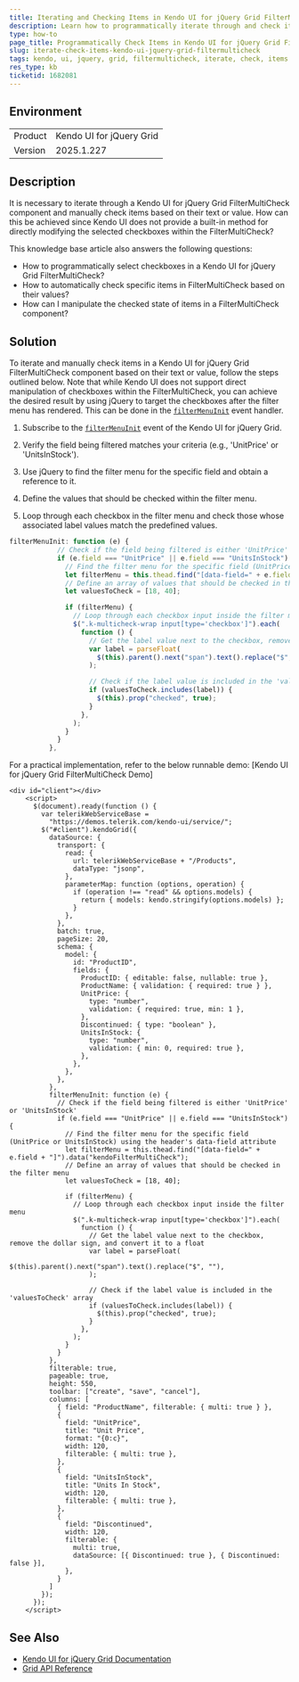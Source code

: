 ```yaml
---
title: Iterating and Checking Items in Kendo UI for jQuery Grid FilterMultiCheck
description: Learn how to programmatically iterate through and check items in a Kendo UI for jQuery Grid FilterMultiCheck component.
type: how-to
page_title: Programmatically Check Items in Kendo UI for jQuery Grid FilterMultiCheck
slug: iterate-check-items-kendo-ui-jquery-grid-filtermulticheck
tags: kendo, ui, jquery, grid, filtermulticheck, iterate, check, items
res_type: kb
ticketid: 1682081
---
```


## Environment

<table>
<tbody>
<tr>
<td>Product</td>
<td>Kendo UI for jQuery Grid</td>
</tr>
<tr>
<td>Version</td>
<td>2025.1.227</td>
</tr>
</tbody>
</table>

## Description

It is necessary to iterate through a Kendo UI for jQuery Grid FilterMultiCheck component and manually check items based on their text or value. How can this be achieved since Kendo UI does not provide a built-in method for directly modifying the selected checkboxes within the FilterMultiCheck?

This knowledge base article also answers the following questions:
- How to programmatically select checkboxes in a Kendo UI for jQuery Grid FilterMultiCheck?
- How to automatically check specific items in FilterMultiCheck based on their values?
- How can I manipulate the checked state of items in a FilterMultiCheck component?

## Solution

To iterate and manually check items in a Kendo UI for jQuery Grid FilterMultiCheck component based on their text or value, follow the steps outlined below. Note that while Kendo UI does not support direct manipulation of checkboxes within the FilterMultiCheck, you can achieve the desired result by using jQuery to target the checkboxes after the filter menu has rendered. This can be done in the [`filterMenuInit`](https://docs.telerik.com/kendo-ui/api/javascript/ui/grid/events/filtermenuinit) event handler.

1. Subscribe to the [`filterMenuInit`](https://docs.telerik.com/kendo-ui/api/javascript/ui/grid/events/filtermenuinit) event of the Kendo UI for jQuery Grid. 

2. Verify the field being filtered matches your criteria (e.g., 'UnitPrice' or 'UnitsInStock').

3. Use jQuery to find the filter menu for the specific field and obtain a reference to it.

4. Define the values that should be checked within the filter menu.

5. Loop through each checkbox in the filter menu and check those whose associated label values match the predefined values.

```javascript
filterMenuInit: function (e) {
            // Check if the field being filtered is either 'UnitPrice' or 'UnitsInStock'
            if (e.field === "UnitPrice" || e.field === "UnitsInStock") {
              // Find the filter menu for the specific field (UnitPrice or UnitsInStock) using the header's data-field attribute
              let filterMenu = this.thead.find("[data-field=" + e.field + "]").data("kendoFilterMultiCheck");
              // Define an array of values that should be checked in the filter menu
              let valuesToCheck = [18, 40];

              if (filterMenu) {
                // Loop through each checkbox input inside the filter menu
                $(".k-multicheck-wrap input[type='checkbox']").each(
                  function () {
                    // Get the label value next to the checkbox, remove the dollar sign, and convert it to a float
                    var label = parseFloat(
                      $(this).parent().next("span").text().replace("$", ""),
                    );

                    // Check if the label value is included in the 'valuesToCheck' array
                    if (valuesToCheck.includes(label)) {
                      $(this).prop("checked", true);
                    }
                  },
                );
              }
            }
          },
```

For a practical implementation, refer to the below runnable demo: [Kendo UI for jQuery Grid FilterMultiCheck Demo]

```dojo
<div id="client"></div>
    <script>
      $(document).ready(function () {
        var telerikWebServiceBase =
          "https://demos.telerik.com/kendo-ui/service/";
        $("#client").kendoGrid({
          dataSource: {
            transport: {
              read: {
                url: telerikWebServiceBase + "/Products",
                dataType: "jsonp",
              },
              parameterMap: function (options, operation) {
                if (operation !== "read" && options.models) {
                  return { models: kendo.stringify(options.models) };
                }
              },
            },
            batch: true,
            pageSize: 20,
            schema: {
              model: {
                id: "ProductID",
                fields: {
                  ProductID: { editable: false, nullable: true },
                  ProductName: { validation: { required: true } },
                  UnitPrice: {
                    type: "number",
                    validation: { required: true, min: 1 },
                  },
                  Discontinued: { type: "boolean" },
                  UnitsInStock: {
                    type: "number",
                    validation: { min: 0, required: true },
                  },
                },
              },
            },
          },
          filterMenuInit: function (e) {
            // Check if the field being filtered is either 'UnitPrice' or 'UnitsInStock'
            if (e.field === "UnitPrice" || e.field === "UnitsInStock") {
              // Find the filter menu for the specific field (UnitPrice or UnitsInStock) using the header's data-field attribute
              let filterMenu = this.thead.find("[data-field=" + e.field + "]").data("kendoFilterMultiCheck");
              // Define an array of values that should be checked in the filter menu
              let valuesToCheck = [18, 40];

              if (filterMenu) {
                // Loop through each checkbox input inside the filter menu
                $(".k-multicheck-wrap input[type='checkbox']").each(
                  function () {
                    // Get the label value next to the checkbox, remove the dollar sign, and convert it to a float
                    var label = parseFloat(
                      $(this).parent().next("span").text().replace("$", ""),
                    );

                    // Check if the label value is included in the 'valuesToCheck' array
                    if (valuesToCheck.includes(label)) {
                      $(this).prop("checked", true);
                    }
                  },
                );
              }
            }
          },
          filterable: true,
          pageable: true,
          height: 550,
          toolbar: ["create", "save", "cancel"],
          columns: [
            { field: "ProductName", filterable: { multi: true } },
            {
              field: "UnitPrice",
              title: "Unit Price",
              format: "{0:c}",
              width: 120,
              filterable: { multi: true },
            },
            {
              field: "UnitsInStock",
              title: "Units In Stock",
              width: 120,
              filterable: { multi: true },
            },
            {
              field: "Discontinued",
              width: 120,
              filterable: {
                multi: true,
                dataSource: [{ Discontinued: true }, { Discontinued: false }],
              },
            }
          ]
        });
      });
    </script>
```

## See Also

- [Kendo UI for jQuery Grid Documentation](https://docs.telerik.com/kendo-ui/controls/grid/overview)
- [Grid API Reference](https://docs.telerik.com/kendo-ui/api/javascript/ui/grid)

